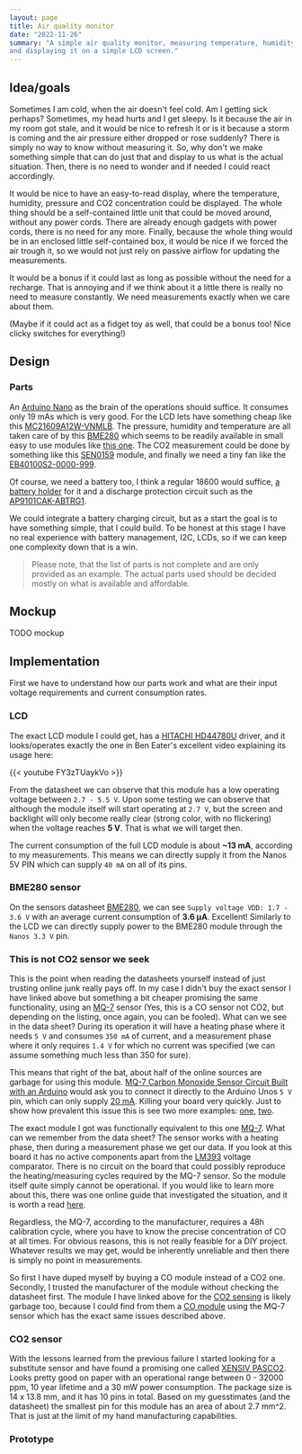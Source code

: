 ```yaml
---
layout: page
title: Air quality monitor
date: "2022-11-26"
summary: "A simple air quality monitor, measuring temperature, humidity, air pressure, CO2 concentration
and displaying it on a simple LCD screen."
---
```


## Idea/goals

Sometimes I am cold, when the air doesn't feel cold. Am I getting sick perhaps? Sometimes, my
head hurts and I get sleepy. Is it because the air in my room got stale, and it would be nice
to refresh it or is it because a storm is coming and the air pressure either dropped or rose
suddenly?
There is simply no way to know without measuring it. So, why don't we make something simple that
can do just that and display to us what is the actual situation. Then, there is no need to wonder
and if needed I could react accordingly.

It would be nice to have an easy-to-read display, where the temperature, humidity, pressure and
CO2 concentration could be displayed. The whole thing should be a self-contained little unit that
could be moved around, without any power cords. There are already enough gadgets with power cords,
there is no need for any more.
Finally, because the whole thing would be in an enclosed little self-contained box, it would be nice
if we forced the air trough it, so we would not just rely on passive airflow for updating the measurements.

It would be a bonus if it could last as long as possible without the need for a recharge. That is annoying
and if we think about it a little there is really no need to measure constantly. We need measurements exactly
when we care about them.

(Maybe if it could act as a fidget toy as well, that could be a bonus too! Nice clicky switches for everything!)

## Design

### Parts

An [Arduino Nano](https://store.arduino.cc/products/arduino-nano) as the brain of the operations should suffice.
It consumes only 19 mAs which is very good. For the LCD lets have something cheap like this
[MC21609A12W-VNMLB](https://uk.farnell.com/midas/mc21609a12w-vnmlb/lcd-alpha-num-16-x-2-blue/dp/2483340?ost=mc21609a12w-vnmlb).
The pressure, humidity and temperature are all taken care of by this [BME280](https://www.bosch-sensortec.com/products/environmental-sensors/humidity-sensors-bme280/)
which seems to be readily available in small easy to use modules like [this one](https://uk.farnell.com/dfrobot/sen0236/i2c-environmental-sensor-arduino/dp/3517927?st=bme280).
The CO2 measurement could be done by something like this [SEN0159](https://uk.farnell.com/dfrobot/sen0159/analogue-co2-gas-sensor-arduino/dp/3517879?st=co2%20sensor) module,
and finally we need a tiny fan like the [EB40100S2-0000-999](https://uk.farnell.com/sunon/eb40100s2-0000-999/fan-40x40x10mm-5vdc-7cfm-27dba/dp/1924831?st=sunon%2040%20mm).

Of course, we need a battery too, I think a regular 18600 would suffice,
[a battery holder](https://uk.farnell.com/keystone/1043p/batt-holder-18650-x-1-th/dp/4049873?st=18650%20holder) for it and a
discharge protection circuit such as the
[AP9101CAK-ABTRG1](https://uk.farnell.com/diodes-inc/ap9101cak-abtrg1/battery-protector-li-ion-li-pol/dp/3483006?ost=3483006).

We could integrate a battery charging circuit, but as a start the goal is to have something simple, that I could build. To be honest at this
stage I have no real experience with battery management, I2C, LCDs, so if we can keep one complexity down that is a win.

> Please note, that the list of parts is not complete and are only provided as an example. The actual parts used should be decided mostly on what
is available and affordable.

## Mockup

TODO mockup

## Implementation

First we have to understand how our parts work and what are their input voltage requirements and current consumption rates.

### LCD

The exact LCD module I could get, has a [HITACHI HD44780U](https://www.sparkfun.com/datasheets/LCD/HD44780.pdf) driver, and it looks/operates
exactly the one in Ben Eater's excellent video explaining its usage here:

{{< youtube FY3zTUaykVo >}}

From the datasheet we can observe that this module has a low operating voltage between `2.7 - 5.5 V`. Upon some testing we can observe that
although the module itself will start operating at `2.7 V`, but the screen and backlight will only become really clear (strong color, with no flickering)
when the voltage reaches **5 V**. That is what we will target then.

The current consumption of the full LCD module is about **~13 mA**, according to my measurements. This means we can directly supply it from
the Nanos 5V PIN which can supply `40 mA` on all of its pins.

### BME280 sensor

On the sensors datasheet [BME280](https://www.bosch-sensortec.com/products/environmental-sensors/humidity-sensors-bme280/), we can see
`Supply voltage VDD: 1.7 - 3.6 V` with an average current consumption of **3.6 μA**.
Excellent! Similarly to the LCD we can directly supply power to the BME280 module through the `Nanos 3.3 V` pin.

### This is not CO2 sensor we seek

This is the point when reading the datasheets yourself instead of just trusting online junk really pays off. In my case I didn't buy the
exact sensor I have linked above but something a bit cheaper promising the same functionality, using an
[MQ-7](https://www.sparkfun.com/datasheets/Sensors/Biometric/MQ-7.pdf) sensor (Yes, this is a CO sensor not CO2, but depending on the
listing, once again, you can be fooled). What can we see in the data sheet?
During its operation it will have a heating phase where it needs `5 V` and consumes `350 mA` of current, and a measurement phase where it
only requires `1.4 V` for which no current was specified (we can assume something much less than 350 for sure).

This means that right of the bat, about half of the online sources are garbage for using this module.
[MQ-7 Carbon Monoxide Sensor Circuit Built with an Arduino](https://www.learningaboutelectronics.com/Articles/MQ-7-carbon-monoxide-sensor-circuit-with-arduino.php)
would ask you to connect it directly to the Arduino Unos `5 V` pin, which can only supply [20 mA](https://store-usa.arduino.cc/products/arduino-uno-rev3).
Killing your board very quickly. Just to show how prevalent this issue this is see two more examples: [one](https://create.arduino.cc/projecthub/ingo-lohs/carbon-monoxide-gas-sensor-mq-7-f7f327), [two](https://create.arduino.cc/projecthub/ingo-lohs/carbon-monoxide-gas-sensor-mq-7-f7f327).

The exact module I got was functionally equivalent to this one
[MQ-7](https://www.amazon.com/Rakstore-Carbon-Monoxide-Sensor-Detection/dp/B0B1CTRX4T/ref=sr_1_4?crid=15FZ5AP0CBYIP&keywords=mq-7+module&qid=1669546743&sprefix=mq-7+module%2Caps%2C641&sr=8-4). What can we remember from the data sheet? The sensor works with a heating phase, then during a measurement phase we
get our data. If you look at this board it has no active components apart from the
[LM393](https://www.ti.com/lit/ds/symlink/lm393-n.pdf?ts=1669468320254&ref_url=https%253A%252F%252Fwww.google.com%252F) voltage comparator. There is no
circuit on the board that could possibly reproduce the heating/measuring cycles required by the MQ-7 sensor. So the module itself quite simply
cannot be operational. If you would like to learn more about this, there was one online guide that investigated the situation, and it is worth a read
[here](https://www.instructables.com/Arduino-CO-Monitor-Using-MQ-7-Sensor/).

Regardless, the MQ-7, according to the manufacturer, requires a 48h calibration cycle, where you have to know the precise concentration of CO at all times.
For obvious reasons, this is not really feasible for a DIY project. Whatever results we may get, would be inherently unreliable and then there is simply
no point in measurements.

So first I have duped myself by buying a CO module instead of a CO2 one. Secondly, I trusted the manufacturer of the module without checking the datasheet first.
The module I have linked above for the [CO2 sensing](https://www.dfrobot.com/product-1023.html) is likely garbage too,
because I could find from them a [CO module](https://www.dfrobot.com/product-686.html) using the MQ-7 sensor which has the exact same issues described above.

### CO2 sensor

With the lessons learned from the previous failure I started looking for a substitute sensor and have found a promising one called
[XENSIV PASCO2](https://www.farnell.com/datasheets/3680038.pdf). Looks pretty good on paper with an operational range between 0 - 32000 ppm,
10 year lifetime and a 30 mW power consumption. The package size is 14 x 13.8 mm, and it has 10 pins in total. Based on my guesstimates (and the datasheet)
the smallest pin for this module has an area of about 2.7 mm^2. That is just at the limit of my hand manufacturing capabilities.

### Prototype